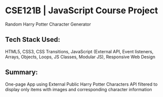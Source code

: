 # CSE121B | JavaScript Course Project
Random Harry Potter Character Generator

## Tech Stack Used:
HTML5, CSS3, CSS Transitions, JavaScript (External API, Event listeners, Arrays, Objects, Loops, JS Classes, Modular JS), Responsive Web Design

## Summary:
One-page App using External Public Harry Potter Characters API filtered to display only items with images and corresponding character information
